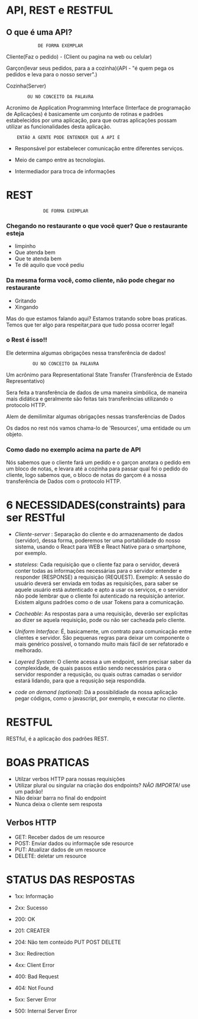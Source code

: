 # API, REST e RESTFUL


  <H2>O que é uma API?</H2>

                DE FORMA EXEMPLAR

Cliente(Faz o pedido) - (Client ou pagina na web ou celular)

Garçon(levar seus pedidos, para a a cozinha)(API - "é quem pega os pedidos e leva para o nosso server".)

Cozinha(Server)

            OU NO CONCEITO DA PALAVRA       

Acronimo de Application Programming Interface (Interface de programação de Aplicações) é basicamente um conjunto de rotinas e padrões estabelecidos por uma aplicação, para que outras aplicações possam utilizar as funcionalidades desta aplicação.

        ENTÃO A GENTE PODE ENTENDER QUE A API É


- Responsável por estabelecer comunicação entre diferentes serviços.

- Meio de campo entre as tecnologias.

- Intermediador para troca de informações



# REST

                  DE FORMA EXEMPLAR

<H3>Chegando no restaurante o que você quer? Que o restaurante esteja</H3> 

- limpinho
- Que atenda bem
- Que te atenda bem
- Te dê aquilo que você pediu

<H3>Da mesma forma você, como cliente, não pode chegar no restaurante</H3> 

- Gritando
- Xingando

Mas do que estamos falando aqui? Estamos tratando sobre boas praticas. Temos que ter algo para respeitar,para que tudo possa ocorrer legal! 

<h3> o Rest é isso!!</h3>

Ele determina algumas obrigações nessa transferência de dados!


              OU NO CONCEITO DA PALAVRA


Um acrônimo para Representational State Transfer (Transferência de Estado Representativo)

Sera feita a transferência de dados de uma maneira simbólica, de maneira mais didática e geralmente são feitas tais transferências utilizando o protocolo HTTP.

Alem de demilimitar algumas obrigações nessas transferências de Dados

Os dados no rest nós vamos chama-lo de 'Resources', uma entidade ou um objeto.

<h3>Como dado no exemplo acima na parte de API</h3>

Nós sabemos que o cliente fará um pedido e o garçon anotara o pedido em um bloco de notas, e levara até a cozinha para passar qual foi o pedido do cliente, logo sabemos que, o bloco de notas do garçom é a nossa transferência de Dados com o protocolo HTTP.

# 6 NECESSIDADES(constraints) para ser RESTful

- _Cliente-server_ : Separação do cliente e do armazenamento de dados (servidor), dessa forma, poderemos ter uma portabilidade do nosso sistema, usando o React para WEB e React Native para o smartphone, por exemplo.

- _stateless_: Cada requisição que o cliente faz para o servidor, deverá conter todas as informações necessárias para o servidor entender e responder (RESPONSE) a requisição (REQUEST). Exemplo: A sessão do usuário deverá ser enviada em todas as requisições, para saber se aquele usuário está autenticado e apto a usar os serviços, e o servidor não pode lembrar que o cliente foi autenticado na requisição anterior. Existem alguns padrões como o de usar Tokens para a comunicação.

- _Cacheable_: As respostas para a uma requisição, deverão ser explicitas ao dizer se aquela requisição, pode ou não ser cacheada pelo cliente.

- _Uniform Interface_: É, basicamente, um contrato para comunicação entre clientes e servidor. São pequenas regras para deixar um componente o mais genérico possível, o tornando muito mais fácil de ser refatorado e melhorado.

- _Layered System_: O cliente acessa a um endpoint, sem precisar saber da complexidade, de quais passos estão sendo necessários para o servidor responder a requsição, ou quais outras camadas o servidor estará lidando, para que a requsição seja respondida.

- _code on demand (optional)_: Dá a possibildiade da nossa aplicação pegar códigos, como o javascript, por exemplo, e executar no cliente.

# RESTFUL
RESTful, é a aplicação dos padrões REST.

# BOAS PRATICAS
- Utilzar verbos HTTP para nossas requisições
- Utilizar plural ou singular na criação dos endpoints? _NÃO IMPORTA!_ use um padrão!
- Não deixar barra no final do endpoint
- Nunca deixa o cliente sem resposta

## Verbos HTTP
- GET: Receber dados de um resource
- POST: Enviar dados ou informaçõe sde resource
- PUT: Atualizar dados de um resource
- DELETE: deletar um resource


# STATUS DAS RESPOSTAS
- 1xx: Informação

- 2xx: Sucesso
 - 200: OK
 - 201: CREATER
 - 204: Não tem conteúdo PUT POST DELETE

- 3xx: Redirection

- 4xx: Client Error
 - 400: Bad Request
 - 404: Not Found

- 5xx: Server Error
 - 500: Internal Server Error


